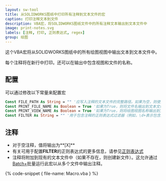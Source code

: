 ```yaml
---
layout: sw-tool
title: 从SOLIDWORKS图纸中打印所有注释到文本文件的宏
caption: 打印注释文本到文件
description: VBA宏，将SOLIDWORKS图纸文件中的所有注释文本输出到文本文件中
image: print-notes.svg
labels: [注释, 打印, 正则表达式, regex]
group: 绘图
---
```

这个VBA宏将从SOLIDWORKS图纸中的所有绘图视图中输出文本到文本文件中。

每个注释将在新行中打印。还可以在输出中包含视图和文件的名称。

## 配置

可以通过修改以下常量来配置宏

~~~ vb
Const FILE_PATH As String = "" '应写入注释的文本文件的完整路径。如果为空，则使用与原始文件相同的名称并添加_Note.txt前缀保存文件
Const PRINT_FILE_NAME As Boolean = True '如果为True，则将文件名输出到文本文件中
Const PRINT_VIEW_NAME As Boolean = True '如果为True，则将绘图视图名称输出到文本文件中
Const FILTER As String = "" '用于包含注释的正则表达式过滤器（例如，\d+表示包含所有包含数字值的注释）
~~~

## 注释

* 对于空注释，值将输出为**\[X\]**
* 有关可用于配置**FILTER**的正则表达式的更多信息，请参见[正则表达式](https://docs.microsoft.com/zh-cn/dotnet/standard/base-types/the-regular-expression-object-model)
* 注释将附加到现有的文本文件中（如果不存在，则创建新文件）。这允许通过[Batch+](https://cadplus.xarial.com/batch/)批量运行此宏以从多个文件中输出注释。

{% code-snippet { file-name: Macro.vba } %}